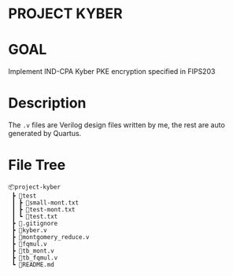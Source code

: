 # PROJECT KYBER

# GOAL

Implement IND-CPA Kyber PKE encryption specified in FIPS203

# Description

The `.v` files are Verilog design files written by me, the rest are auto generated by Quartus.

# File Tree

```
📦project-kyber
 ┣ 📂test
 ┃ ┣ 📜small-mont.txt
 ┃ ┣ 📜test-mont.txt
 ┃ ┗ 📜test.txt
 ┣ 📜.gitignore
 ┣ 📜kyber.v
 ┣ 📜montgomery_reduce.v
 ┣ 📜fqmul.v
 ┣ 📜tb_mont.v
 ┣ 📜tb_fqmul.v
 ┗ 📜README.md
```
